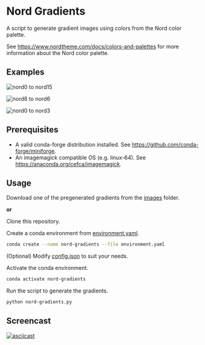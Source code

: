 # Nord Gradients

A script to generate gradient images using colors from the Nord color palette.

See https://www.nordtheme.com/docs/colors-and-palettes for more information about the Nord color palette.

## Examples

![nord0 to nord15](./images/128x128/45-degrees/nord0-to-nord15-128x128-45°.png)

![nord8 to nord6](./images/128x128/45-degrees/nord8-to-nord6-128x128-45°.png)

![nord0 to nord3](./images/128x128/45-degrees/nord0-to-nord3-128x128-45°.png)

## Prerequisites

- A valid conda-forge distribution installed. See https://github.com/conda-forge/miniforge.
- An imagemagick compatible OS (e.g. linux-64). See https://anaconda.org/cefca/imagemagick.

## Usage

Download one of the pregenerated gradients from the [images](./images) folder.

**or**

Clone this repository.

Create a conda environment from [environment.yaml](./environment.yaml).

```sh
conda create --name nord-gradients --file environment.yaml
```

(Optional) Modify [config.json](./config.json) to suit your needs.

Activate the conda environment.

```sh
conda activate nord-gradients
```

Run the script to generate the gradients.

```sh
python nord-gradients.py
```

## Screencast

[![asciicast](https://asciinema.org/a/RsBvyRrXxvjwa0oFwjRd15Xuy.svg)](https://asciinema.org/a/RsBvyRrXxvjwa0oFwjRd15Xuy)
